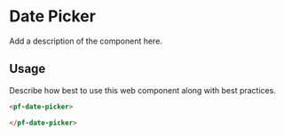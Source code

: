 # Date Picker
Add a description of the component here.

## Usage
Describe how best to use this web component along with best practices.

```html
<pf-date-picker>

</pf-date-picker>
```
